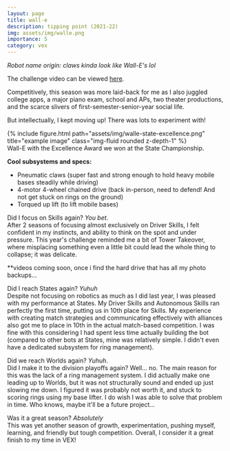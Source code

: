 ```yaml
---
layout: page
title: wall-e
description: tipping point (2021-22)
img: assets/img/walle.png
importance: 5
category: vex
---
```


*Robot name origin: claws kinda look like Wall-E's lol*

The challenge video can be viewed [here](https://www.youtube.com/watch?v=H8XcvADUXTE).

Competitively, this season was more laid-back for me as I also juggled college apps, a major piano exam, school and APs, two theater productions, and the scarce slivers of first-semester-senior-year social life. 

But intellectually, I kept moving up! There was lots to experiment with!

<div class="row">
    <div class="col-sm mt-3 mt-md-0">
        {% include figure.html path="assets/img/walle-state-excellence.png" title="example image" class="img-fluid rounded z-depth-1" %}
    </div>
</div>
<div class="caption">
    Wall-E with the Excellence Award we won at the State Championship.
</div>

**Cool subsystems and specs:**
- Pneumatic claws (super fast and strong enough to hold heavy mobile bases steadily while driving)
- 4-motor 4-wheel chained drive (back in-person, need to defend! And not get stuck on rings on the ground)
- Torqued up lift (to lift mobile bases)

Did I focus on Skills again? *You bet*. <br>
After 2 seasons of focusing almost exclusively on Driver Skills, I felt confident in my instincts, and ability to think on the spot and under pressure. This year's challenge reminded me a bit of Tower Takeover, where misplacing something even a little bit could lead the whole thing to collapse; it was delicate.

**videos coming soon, once i find the hard drive that has all my photo backups...


Did I reach States again? *Yuhuh*<br>
Despite not focusing on robotics as much as I did last year, I was pleased with my performance at States. My Driver Skills and Autonomous Skills ran perfectly the first time, putting us in 10th place for Skills. My experience with creating match strategies and communicating effectively with alliances also got me to place in 10th in the actual match-based competition. I was fine with this considering I had spent less time actually building the bot (compared to other bots at States, mine was relatively simple. I didn't even have a dedicated subsystem for ring management).

Did we reach Worlds again? *Yuhuh*.<br>
Did I make it to the division playoffs again? Well... no. The main reason for this was the lack of a ring management system. I did actually make one leading up to Worlds, but it was not structurally sound and ended up just slowing me down. I figured it was probably not worth it, and stuck to scoring rings using my base lifter. I do wish I was able to solve that problem in time. Who knows, maybe it'll be a future project...

Was it a great season? *Absolutely*<br>
This was yet another season of growth, experimentation, pushing myself, learning, and friendly but tough competition. Overall, I consider it a great finish to my time in VEX!